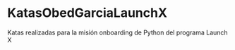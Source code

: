 # KatasObedGarciaLaunchX
Katas realizadas para la misión onboarding de Python del programa Launch X 
